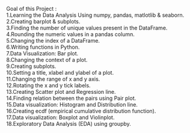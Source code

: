 Goal of this Project : <br>
			 1.Learning the Data Analysis Using numpy, pandas, matlotlib & seaborn. <br>
			 2.Creating barplot & subplots. <br>
			 3.Finding the number of unique values present in the DataFrame. <br>
			 4.Rounding the numeric values in a pandas column. <br>
			 5.Changing the index of a DataFrame. <br>
			 6.Writing functions in Python. <br>
			 7.Data Visualization: Bar plot. <br>
			 8.Changing the context of a plot. <br>
			 9.Creating subplots. <br>
			 10.Setting a title, xlabel and ylabel of a plot. <br>
			 11.Changing the range of x and y axis. <br>
			 12.Rotating the x and y tick labels. <br>
			 13.Creating Scatter plot and Regression line. <br>
			 14.Finding relation between the pairs using Pair plot. <br>
			 15.Data visualization: Histogram and Distribution line. <br>
			 16.Creating ecdf (empirical cumulative distribution function). <br>
			 17.Data visualization: Boxplot and Violinplot. <br>
			 18.Exploratory Data Analysis (EDA) using groupby. <br>

